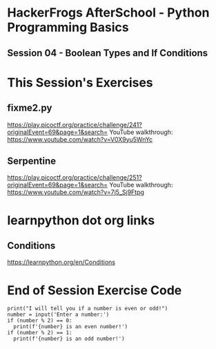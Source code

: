 # HackerFrogs AfterSchool - Python Programming Basics
## Session 04 - Boolean Types and If Conditions
# This Session's Exercises
## fixme2.py
https://play.picoctf.org/practice/challenge/241?originalEvent=69&page=1&search=
YouTube walkthrough:
https://www.youtube.com/watch?v=V0X9yu5WnYc

## Serpentine
https://play.picoctf.org/practice/challenge/251?originalEvent=69&page=1&search=
YouTube walkthrough:
https://www.youtube.com/watch?v=7j5_Sj9Ftpg

# learnpython dot org links
## Conditions
https://learnpython.org/en/Conditions

# End of Session Exercise Code
```
print("I will tell you if a number is even or odd!")
number = input('Enter a number:')
if (number % 2) == 0:
  print(f'{number} is an even number!')
if (number % 2) == 1:
  print(f'{number} is an odd number!')
```
